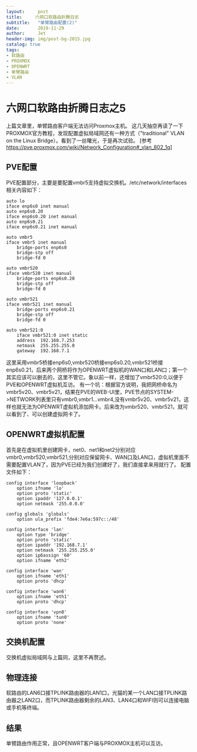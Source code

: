 ```yaml
---
layout:     post
title:     六网口软路由折腾日志
subtitle:   "单臂路由配置(2)"
date:       2019-11-29
author:     Jet
header-img: img/post-bg-2015.jpg
catalog: true
tags: 
- 软路由
- PROXMOX
- OPENWRT
- 单臂路由
- VLAN
---
```

# 六网口软路由折腾日志之5

上篇文章里，单臂路由客户端无法访问Proxmox主机。
这几天抽空再读了一下PROXMOX官方教程，发现配置虚拟局域网还有一种方式（"traditional" VLAN on the Linux Bridge）。看到了一丝曙光，于是再次试验。
[参考 https://pve.proxmox.com/wiki/Network_Configuration#_vlan_802_1q]

## PVE配置
PVE配置部分，主要是要配置vmbr5支持虚拟交换机。/etc/network/interfaces相关内容如下：
```
auto lo
iface enp6s0 inet manual
auto enp6s0.20
iface enp6s0.20 inet manual
auto enp6s0.21
iface enp6s0.21 inet manual

auto vmbr5
iface vmbr5 inet manual
	bridge-ports enp6s0
	bridge-stp off
	bridge-fd 0

auto vmbr520
iface vmbr520 inet manual
	bridge-ports enp6s0.20
	bridge-stp off
	bridge-fd 0

auto vmbr521
iface vmbr521 inet manual
	bridge-ports enp6s0.21
	bridge-stp off
	bridge-fd 0

auto vmbr521:0
    iface vmbr521:0 inet static
    address  192.168.7.253
    netmask  255.255.255.0
    gateway  192.168.7.1
```
这里采用vmbr5桥接enp6s0,vmbr520桥接enp6s0.20,vmbr521桥接enp6s0.21，后来两个网桥将作为OPENWRT虚拟机的WAN口和LAN口；第一个其实应该可以删去的，这里不管它。象以前一样，还增加了vmbr520:0,以便于PVE和OPENWRT虚拟机互访。
有一个坑：根据官方说明，我把网桥命名为vmbr5v20、vmbr5v21，结果在PVE的WEB-UI里，PVE节点的SYSTEM->NETWORK列表里只有vmbr0,vmbr1...vmbr4,没有vmbr5v20、vmbr5v21，这样也就无法为OPENWRT虚拟机添加网卡。后来改为vmbr520、vmbr521，就可以看到了、可以创建虚拟网卡了。

## OPENWRT虚拟机配置
首先是在虚拟机里创建网卡，net0、net1和net2分别对应vmbr0,vmbr520,vmbr521,分别对应保留网卡、WAN口及LAN口，虚拟机里面不需要配置VLAN了，因为PVE已经为我们创建好了，我们直接拿来用就行了。
配置文件如下：
```
config interface 'loopback'
	option ifname 'lo'
	option proto 'static'
	option ipaddr '127.0.0.1'
	option netmask '255.0.0.0'

config globals 'globals'
	option ula_prefix 'fde4:7e6a:597c::/48'

config interface 'lan'
	option type 'bridge'
	option proto 'static'
	option ipaddr '192.168.7.1'
	option netmask '255.255.255.0'
	option ip6assign '60'
	option ifname 'eth2'

config interface 'wan'
	option ifname 'eth1'
	option proto 'dhcp'

config interface 'wan6'
	option ifname 'eth1'
	option proto 'dhcp'

config interface 'vpn0'
	option ifname 'tun0'
	option proto 'none'
```

## 交换机配置
交换机虚拟局域网与上篇同，这里不再赘述。


## 物理连接
软路由的LAN6口接TPLINK路由器的LAN1口，光猫的某一个LAN口接TPLINK路由器之LAN2口，而TPLINK路由器剩余的LAN3、LAN4口和WIFI则可以连接电脑或手机等终端。

## 结果
单臂路由作用正常，且OPENWRT客户端与PROXMOX主机可以互访。




